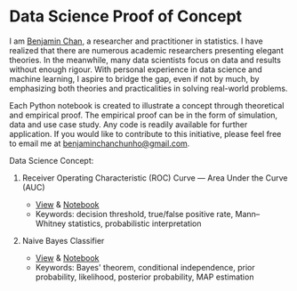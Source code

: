 # Data Science Proof of Concept
I am [Benjamin Chan](https://www.linkedin.com/in/benjamin-chan-chun-ho), a researcher and practitioner in statistics. I have realized that there are numerous academic researchers presenting elegant theories. In the meanwhile, many data scientists focus on data and results without enough rigour. With personal experience in data science and machine learning, I aspire to bridge the gap, even if not by much, by emphasizing both theories and practicalities in solving real-world problems.

Each Python notebook is created to illustrate a concept through theoretical and empirical proof. The empirical proof can be in the form of simulation, data and use case study. Any code is readily available for further application. If you would like to contribute to this initiative, please feel free to email me at benjaminchanchunho@gmail.com.

Data Science Concept:
1. Receiver Operating Characteristic (ROC) Curve — Area Under the Curve (AUC)
    * [View](https://nbviewer.jupyter.org/github/BenjaminChanChunHo/Data-Science-Proof-of-Concept/blob/791d3dcd28d692344bfcae4c579e63e0417dbb6a/ROC_AUC.ipynb) & [Notebook](https://github.com/BenjaminChanChunHo/Data-Science-Proof-of-Concept/blob/master/ROC_AUC.ipynb)
    * Keywords: decision threshold, true/false positive rate, Mann–Whitney statistics, probabilistic interpretation

2. Naive Bayes Classifier
    * [View](https://nbviewer.jupyter.org/github/BenjaminChanChunHo/Data-Science-Proof-of-Concept/blob/791d3dcd28d692344bfcae4c579e63e0417dbb6a/Naive_Bayes.ipynb) & [Notebook](https://github.com/BenjaminChanChunHo/Data-Science-Proof-of-Concept/blob/master/Naive_Bayes.ipynb)
    * Keywords: Bayes' theorem, conditional independence, prior probability, likelihood, posterior probability, MAP estimation
